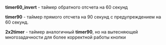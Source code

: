 **timer60_invert** - таймер обратного отсчета на 60 секунд

**timer90** - таймер прямого отсчета на 90 секунд с предупреждением на 60 секунд.

**2x2timer** - таймер аналогичный **timer90**, но на вытесняющей многозадачности для более корректной работы кнопки
